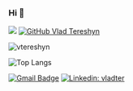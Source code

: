 ### Hi 👋

![](https://visitor-badge.glitch.me/badge?page_id=vtereshyn)
[![GitHub Vlad Tereshyn](https://img.shields.io/github/followers/vtereshyn?label=follow&style=social)](https://github.com/vtereshyn)

<img src="https://github-readme-stats.vercel.app/api?username=vtereshyn&show_icons=true&theme=gotham" alt="vtereshyn" />
 
![Top Langs](https://github-readme-stats.vercel.app/api/top-langs/?username=vtereshyn&hide=TeX&layout=compact)

[![Gmail Badge](https://img.shields.io/badge/-vladyslav.tereshyn@gmail.com-c14438?style=flat-square&logo=Gmail&logoColor=white&link=mailto:vladyslav.tereshyn@gmail.com)](mailto:vladyslav.tereshyn@gmail.com)
[![Linkedin: vladter](https://img.shields.io/badge/-vladter-blue?style=flat-square&logo=Linkedin&logoColor=white&link=https://www.linkedin.com/in/vladter/)](https://www.linkedin.com/in/vladter/)

